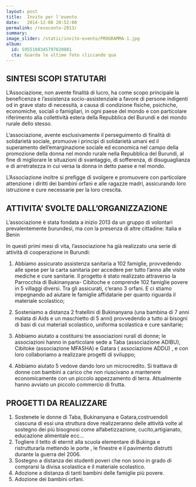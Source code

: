 ```yaml
---
layout: post
title:  Invito per l'evento
date:   2014-12-08 20:52:00
permalink: /resoconto-2013/
summary: 
image_slider: /static/invito-evento/PROGRAMMA-1.jpg
album:
  id: 5955108345797820881
  cta: Guarda le ultime foto cliccando qua
---
```




## SINTESI SCOPI STATUTARI

L’Associazione, non avente finalità di lucro, ha come scopo principale la beneficenza e l’assistenza socio-assistenziale a favore di persone indigenti od in grave stato di necessità, a causa di condizione fisiche, psichiche, economiche, sociali o famigliari, in ogni paese del mondo e con particolare riferimento alla collettività estera della Repubblica del Burundi e del mondo rurale dello stesso.

L’associazione, avente esclusivamente il perseguimento di finalità di solidarietà sociale, promuove i principi di solidarietà umani ed il superamento dell’emarginazione sociale ed economica nel campo della promozione della donna nel mondo rurale nella Repubblica del Burundi, al fine di migliorare le situazioni di svantaggio, di sofferenza, di disuguaglianza e di arretratezza in cui versa la donna in detto paese e nel mondo.

L’Associazione inoltre si prefigge di svolgere e promuovere con particolare attenzione i diritti dei bambini orfani e alle ragazze madri, assicurando loro istruzione e cure necessarie per la loro crescita.

## ATTIVITA’ SVOLTE DALL’ORGANIZZAZIONE

L’associazione è stata fondata a inizio 2013 da un gruppo di volontari prevalentemente burundesi, ma con la presenza di altre cittadine: Italia e Benin

In questi primi mesi di vita, l’associazione ha già realizzato una serie di attività di cooperazione in Burundi:

1. Abbiamo assicurato assistenza sanitaria a 102 famiglie, provvedendo alle spese per la carta sanitaria per accedere per tutto l’anno alle visite mediche e cure sanitarie. Il progetto è stato realizzato attraverso la Parrocchia di Bukinanyana- Cibitoche e comprende 102 famiglie povere in 5 villaggi diversi. Tra gli assicurati, c’erano 3 orfani. E ci stiamo impegnando ad aiutare le famiglie affidatarie per quanto riguarda il materiale scolastico;

2. Sosteniamo a distanza 2 fratellini di Bukinanyana (una bambina di 7 anni malata di Aids e un maschietto di 5 anni) provvedendo a tutto ai bisogni di basi di cui materiali scolastico, uniforma scolastica e cure sanitarie;
3. Abbiamo aiutato a costituirsi tre associazioni rurali di donne; le associazioni hanno in particolare sede a Taba (associazione ADIBU), Cibitoke (associazione MFASHA) e Gatara ( associazione ADDU) , e con loro collaboriamo a realizzare progetti di sviluppo;
4. Abbiamo aiutato 5 vedove dando loro un microcredito. Si trattava di donne con bambini a carico che non riuscivano a mantenere economicamente con un piccolo appezzamento di terra. Attualmente hanno avviato un piccolo commercio di frutta.

## PROGETTI DA REALIZZARE

1. Sostenete le donne di Taba, Bukinanyana e Gatara,costruendoli  ciascuna di essi una struttura dove realizzeranno delle attività volte al sostegno dei più bisognosi come alfabetizzazione, cucito,artigianato, educazione alimentale ecc…
2. Togliere il tetto di eternit alla scuola elementare di Bukinga e ristrutturarla mettendo le porte , le finestre e il pavimento distrutti durante la guerra del 2006.
3. Sostegno a distanza dei studenti poveri che non sono in grado di comprarsi la divisa scolastica e il materiale scolastico.
4. Adozione a distanza di tanti bambini  delle famiglie più povere.
5. Adozione dei bambini orfani.
